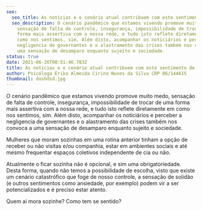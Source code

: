```yaml
---
seo:
  seo_title: As notícias e o cenário atual contribuem com este sentimento de solidão?
  seo_description: O cenário pandêmico que estamos vivendo promove muito medo,
    sensação de falta de controle, insegurança, impossibilidade de trocar de uma
    forma mais assertiva com a nossa rede, e tudo isto reflete diretamente em
    como nos sentimos, sim. Além disto, acompanhar os noticiários e perceber a
    negligencia de governantes e o alastramento das crises também nos convoca a
    uma sensação de desamparo enquanto sujeito e sociedade.
status: true
date: 2021-06-26T00:51:46.783Z
title: As notícias e o cenário atual contribuem com este sentimento de solidão?
author: Psicóloga Érika Almeida Cirino Nunes da Silva CRP 06/144615
thumbnail: dushdsd.jpg
---
```

O cenário pandêmico que estamos vivendo promove muito medo, sensação de falta de controle, insegurança, impossibilidade de trocar de uma forma mais assertiva com a nossa rede, e tudo isto reflete diretamente em como nos sentimos, sim. Além disto, acompanhar os noticiários e perceber a negligencia de governantes e o alastramento das crises também nos convoca a uma sensação de desamparo enquanto sujeito e sociedade.

Mulheres que moram sozinhas em uma rotina anterior tinham a opção de receber ou não visitas e/ou companhia, estar em ambientes sociais e até mesmo frequentar espaços coletivos independente de cia ou não.


Atualmente o ficar sozinha não é opcional, e sim uma obrigatoriedade. Desta forma, quando não temos a possibilidade de escolha, visto que existe um cenário catastrófico que foge de nosso controle, a sensação de solidão (e outros sentimentos como ansiedade, por exemplo) podem vir a ser potencializados e é preciso estar atento. 


Quem aí mora sozinhe? Como tem se sentido?